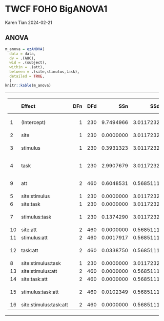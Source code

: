 TWCF FOHO BigANOVA1
================
Karen Tian
2024-02-21

## ANOVA

``` r
m_anova = ezANOVA(
  data = data,
  dv = .(AUC),
  wid = .(subject),
  within = .(att),
  between = .(site,stimulus,task),
  detailed = TRUE,
  )
knitr::kable(m_anova)
```

<table class="kable_wrapper">
<tbody>
<tr>
<td>
<table>
<thead>
<tr>
<th style="text-align:left;">
</th>
<th style="text-align:left;">
Effect
</th>
<th style="text-align:right;">
DFn
</th>
<th style="text-align:right;">
DFd
</th>
<th style="text-align:right;">
SSn
</th>
<th style="text-align:right;">
SSd
</th>
<th style="text-align:right;">
F
</th>
<th style="text-align:right;">
p
</th>
<th style="text-align:left;">
p\<.05
</th>
<th style="text-align:right;">
ges
</th>
</tr>
</thead>
<tbody>
<tr>
<td style="text-align:left;">
1
</td>
<td style="text-align:left;">
(Intercept)
</td>
<td style="text-align:right;">
1
</td>
<td style="text-align:right;">
230
</td>
<td style="text-align:right;">
9.7494966
</td>
<td style="text-align:right;">
3.0117232
</td>
<td style="text-align:right;">
744.5518955
</td>
<td style="text-align:right;">
0.0000000
</td>
<td style="text-align:left;">

- </td>
  <td style="text-align:right;">
  0.7314099
  </td>
  </tr>
  <tr>
  <td style="text-align:left;">
  2
  </td>
  <td style="text-align:left;">
  site
  </td>
  <td style="text-align:right;">
  1
  </td>
  <td style="text-align:right;">
  230
  </td>
  <td style="text-align:right;">
  0.0000000
  </td>
  <td style="text-align:right;">
  3.0117232
  </td>
  <td style="text-align:right;">
  0.0000000
  </td>
  <td style="text-align:right;">
  1.0000000
  </td>
  <td style="text-align:left;">
  </td>
  <td style="text-align:right;">
  0.0000000
  </td>
  </tr>
  <tr>
  <td style="text-align:left;">
  3
  </td>
  <td style="text-align:left;">
  stimulus
  </td>
  <td style="text-align:right;">
  1
  </td>
  <td style="text-align:right;">
  230
  </td>
  <td style="text-align:right;">
  0.3931323
  </td>
  <td style="text-align:right;">
  3.0117232
  </td>
  <td style="text-align:right;">
  30.0228201
  </td>
  <td style="text-align:right;">
  0.0000001
  </td>
  <td style="text-align:left;">

  - </td>
    <td style="text-align:right;">
    0.0989419
    </td>
    </tr>
    <tr>
    <td style="text-align:left;">
    4
    </td>
    <td style="text-align:left;">
    task
    </td>
    <td style="text-align:right;">
    1
    </td>
    <td style="text-align:right;">
    230
    </td>
    <td style="text-align:right;">
    2.9907679
    </td>
    <td style="text-align:right;">
    3.0117232
    </td>
    <td style="text-align:right;">
    228.3996808
    </td>
    <td style="text-align:right;">
    0.0000000
    </td>
    <td style="text-align:left;">

    - </td>
      <td style="text-align:right;">
      0.4551464
      </td>
      </tr>
      <tr>
      <td style="text-align:left;">
      9
      </td>
      <td style="text-align:left;">
      att
      </td>
      <td style="text-align:right;">
      2
      </td>
      <td style="text-align:right;">
      460
      </td>
      <td style="text-align:right;">
      0.6048531
      </td>
      <td style="text-align:right;">
      0.5685111
      </td>
      <td style="text-align:right;">
      244.7027009
      </td>
      <td style="text-align:right;">
      0.0000000
      </td>
      <td style="text-align:left;">

      - </td>
        <td style="text-align:right;">
        0.1445258
        </td>
        </tr>
        <tr>
        <td style="text-align:left;">
        5
        </td>
        <td style="text-align:left;">
        site:stimulus
        </td>
        <td style="text-align:right;">
        1
        </td>
        <td style="text-align:right;">
        230
        </td>
        <td style="text-align:right;">
        0.0000000
        </td>
        <td style="text-align:right;">
        3.0117232
        </td>
        <td style="text-align:right;">
        0.0000000
        </td>
        <td style="text-align:right;">
        1.0000000
        </td>
        <td style="text-align:left;">
        </td>
        <td style="text-align:right;">
        0.0000000
        </td>
        </tr>
        <tr>
        <td style="text-align:left;">
        6
        </td>
        <td style="text-align:left;">
        site:task
        </td>
        <td style="text-align:right;">
        1
        </td>
        <td style="text-align:right;">
        230
        </td>
        <td style="text-align:right;">
        0.0000000
        </td>
        <td style="text-align:right;">
        3.0117232
        </td>
        <td style="text-align:right;">
        0.0000000
        </td>
        <td style="text-align:right;">
        1.0000000
        </td>
        <td style="text-align:left;">
        </td>
        <td style="text-align:right;">
        0.0000000
        </td>
        </tr>
        <tr>
        <td style="text-align:left;">
        7
        </td>
        <td style="text-align:left;">
        stimulus:task
        </td>
        <td style="text-align:right;">
        1
        </td>
        <td style="text-align:right;">
        230
        </td>
        <td style="text-align:right;">
        0.1374290
        </td>
        <td style="text-align:right;">
        3.0117232
        </td>
        <td style="text-align:right;">
        10.4952110
        </td>
        <td style="text-align:right;">
        0.0013738
        </td>
        <td style="text-align:left;">

        - </td>
          <td style="text-align:right;">
          0.0369665
          </td>
          </tr>
          <tr>
          <td style="text-align:left;">
          10
          </td>
          <td style="text-align:left;">
          site:att
          </td>
          <td style="text-align:right;">
          2
          </td>
          <td style="text-align:right;">
          460
          </td>
          <td style="text-align:right;">
          0.0000000
          </td>
          <td style="text-align:right;">
          0.5685111
          </td>
          <td style="text-align:right;">
          0.0000000
          </td>
          <td style="text-align:right;">
          1.0000000
          </td>
          <td style="text-align:left;">
          </td>
          <td style="text-align:right;">
          0.0000000
          </td>
          </tr>
          <tr>
          <td style="text-align:left;">
          11
          </td>
          <td style="text-align:left;">
          stimulus:att
          </td>
          <td style="text-align:right;">
          2
          </td>
          <td style="text-align:right;">
          460
          </td>
          <td style="text-align:right;">
          0.0017917
          </td>
          <td style="text-align:right;">
          0.5685111
          </td>
          <td style="text-align:right;">
          0.7248773
          </td>
          <td style="text-align:right;">
          0.4849365
          </td>
          <td style="text-align:left;">
          </td>
          <td style="text-align:right;">
          0.0005002
          </td>
          </tr>
          <tr>
          <td style="text-align:left;">
          12
          </td>
          <td style="text-align:left;">
          task:att
          </td>
          <td style="text-align:right;">
          2
          </td>
          <td style="text-align:right;">
          460
          </td>
          <td style="text-align:right;">
          0.0338750
          </td>
          <td style="text-align:right;">
          0.5685111
          </td>
          <td style="text-align:right;">
          13.7046600
          </td>
          <td style="text-align:right;">
          0.0000017
          </td>
          <td style="text-align:left;">

          - </td>
            <td style="text-align:right;">
            0.0093730
            </td>
            </tr>
            <tr>
            <td style="text-align:left;">
            8
            </td>
            <td style="text-align:left;">
            site:stimulus:task
            </td>
            <td style="text-align:right;">
            1
            </td>
            <td style="text-align:right;">
            230
            </td>
            <td style="text-align:right;">
            0.0000000
            </td>
            <td style="text-align:right;">
            3.0117232
            </td>
            <td style="text-align:right;">
            0.0000000
            </td>
            <td style="text-align:right;">
            1.0000000
            </td>
            <td style="text-align:left;">
            </td>
            <td style="text-align:right;">
            0.0000000
            </td>
            </tr>
            <tr>
            <td style="text-align:left;">
            13
            </td>
            <td style="text-align:left;">
            site:stimulus:att
            </td>
            <td style="text-align:right;">
            2
            </td>
            <td style="text-align:right;">
            460
            </td>
            <td style="text-align:right;">
            0.0000000
            </td>
            <td style="text-align:right;">
            0.5685111
            </td>
            <td style="text-align:right;">
            0.0000000
            </td>
            <td style="text-align:right;">
            1.0000000
            </td>
            <td style="text-align:left;">
            </td>
            <td style="text-align:right;">
            0.0000000
            </td>
            </tr>
            <tr>
            <td style="text-align:left;">
            14
            </td>
            <td style="text-align:left;">
            site:task:att
            </td>
            <td style="text-align:right;">
            2
            </td>
            <td style="text-align:right;">
            460
            </td>
            <td style="text-align:right;">
            0.0000000
            </td>
            <td style="text-align:right;">
            0.5685111
            </td>
            <td style="text-align:right;">
            0.0000000
            </td>
            <td style="text-align:right;">
            1.0000000
            </td>
            <td style="text-align:left;">
            </td>
            <td style="text-align:right;">
            0.0000000
            </td>
            </tr>
            <tr>
            <td style="text-align:left;">
            15
            </td>
            <td style="text-align:left;">
            stimulus:task:att
            </td>
            <td style="text-align:right;">
            2
            </td>
            <td style="text-align:right;">
            460
            </td>
            <td style="text-align:right;">
            0.0102349
            </td>
            <td style="text-align:right;">
            0.5685111
            </td>
            <td style="text-align:right;">
            4.1406927
            </td>
            <td style="text-align:right;">
            0.0165088
            </td>
            <td style="text-align:left;">

            - </td>
              <td style="text-align:right;">
              0.0028506
              </td>
              </tr>
              <tr>
              <td style="text-align:left;">
              16
              </td>
              <td style="text-align:left;">
              site:stimulus:task:att
              </td>
              <td style="text-align:right;">
              2
              </td>
              <td style="text-align:right;">
              460
              </td>
              <td style="text-align:right;">
              0.0000000
              </td>
              <td style="text-align:right;">
              0.5685111
              </td>
              <td style="text-align:right;">
              0.0000000
              </td>
              <td style="text-align:right;">
              1.0000000
              </td>
              <td style="text-align:left;">
              </td>
              <td style="text-align:right;">
              0.0000000
              </td>
              </tr>
              </tbody>
              </table>

</td>
<td>
<table>
<thead>
<tr>
<th style="text-align:left;">
</th>
<th style="text-align:left;">
Effect
</th>
<th style="text-align:right;">
W
</th>
<th style="text-align:right;">
p
</th>
<th style="text-align:left;">
p\<.05
</th>
</tr>
</thead>
<tbody>
<tr>
<td style="text-align:left;">
9
</td>
<td style="text-align:left;">
att
</td>
<td style="text-align:right;">
0.8032191
</td>
<td style="text-align:right;">
0
</td>
<td style="text-align:left;">

- </td>
  </tr>
  <tr>
  <td style="text-align:left;">
  10
  </td>
  <td style="text-align:left;">
  site:att
  </td>
  <td style="text-align:right;">
  0.8032191
  </td>
  <td style="text-align:right;">
  0
  </td>
  <td style="text-align:left;">

  - </td>
    </tr>
    <tr>
    <td style="text-align:left;">
    11
    </td>
    <td style="text-align:left;">
    stimulus:att
    </td>
    <td style="text-align:right;">
    0.8032191
    </td>
    <td style="text-align:right;">
    0
    </td>
    <td style="text-align:left;">

    - </td>
      </tr>
      <tr>
      <td style="text-align:left;">
      12
      </td>
      <td style="text-align:left;">
      task:att
      </td>
      <td style="text-align:right;">
      0.8032191
      </td>
      <td style="text-align:right;">
      0
      </td>
      <td style="text-align:left;">

      - </td>
        </tr>
        <tr>
        <td style="text-align:left;">
        13
        </td>
        <td style="text-align:left;">
        site:stimulus:att
        </td>
        <td style="text-align:right;">
        0.8032191
        </td>
        <td style="text-align:right;">
        0
        </td>
        <td style="text-align:left;">

        - </td>
          </tr>
          <tr>
          <td style="text-align:left;">
          14
          </td>
          <td style="text-align:left;">
          site:task:att
          </td>
          <td style="text-align:right;">
          0.8032191
          </td>
          <td style="text-align:right;">
          0
          </td>
          <td style="text-align:left;">

          - </td>
            </tr>
            <tr>
            <td style="text-align:left;">
            15
            </td>
            <td style="text-align:left;">
            stimulus:task:att
            </td>
            <td style="text-align:right;">
            0.8032191
            </td>
            <td style="text-align:right;">
            0
            </td>
            <td style="text-align:left;">

            - </td>
              </tr>
              <tr>
              <td style="text-align:left;">
              16
              </td>
              <td style="text-align:left;">
              site:stimulus:task:att
              </td>
              <td style="text-align:right;">
              0.8032191
              </td>
              <td style="text-align:right;">
              0
              </td>
              <td style="text-align:left;">

              - </td>
                </tr>
                </tbody>
                </table>

</td>
<td>
<table>
<thead>
<tr>
<th style="text-align:left;">
</th>
<th style="text-align:left;">
Effect
</th>
<th style="text-align:right;">
GGe
</th>
<th style="text-align:right;">
p\[GG\]
</th>
<th style="text-align:left;">
p\[GG\]\<.05
</th>
<th style="text-align:right;">
HFe
</th>
<th style="text-align:right;">
p\[HF\]
</th>
<th style="text-align:left;">
p\[HF\]\<.05
</th>
</tr>
</thead>
<tbody>
<tr>
<td style="text-align:left;">
9
</td>
<td style="text-align:left;">
att
</td>
<td style="text-align:right;">
0.8355748
</td>
<td style="text-align:right;">
0.0000000
</td>
<td style="text-align:left;">

- </td>
  <td style="text-align:right;">
  0.8409703
  </td>
  <td style="text-align:right;">
  0.0000000
  </td>
  <td style="text-align:left;">

  - </td>
    </tr>
    <tr>
    <td style="text-align:left;">
    10
    </td>
    <td style="text-align:left;">
    site:att
    </td>
    <td style="text-align:right;">
    0.8355748
    </td>
    <td style="text-align:right;">
    1.0000000
    </td>
    <td style="text-align:left;">
    </td>
    <td style="text-align:right;">
    0.8409703
    </td>
    <td style="text-align:right;">
    1.0000000
    </td>
    <td style="text-align:left;">
    </td>
    </tr>
    <tr>
    <td style="text-align:left;">
    11
    </td>
    <td style="text-align:left;">
    stimulus:att
    </td>
    <td style="text-align:right;">
    0.8355748
    </td>
    <td style="text-align:right;">
    0.4617995
    </td>
    <td style="text-align:left;">
    </td>
    <td style="text-align:right;">
    0.8409703
    </td>
    <td style="text-align:right;">
    0.4626288
    </td>
    <td style="text-align:left;">
    </td>
    </tr>
    <tr>
    <td style="text-align:left;">
    12
    </td>
    <td style="text-align:left;">
    task:att
    </td>
    <td style="text-align:right;">
    0.8355748
    </td>
    <td style="text-align:right;">
    0.0000087
    </td>
    <td style="text-align:left;">

    - </td>
      <td style="text-align:right;">
      0.8409703
      </td>
      <td style="text-align:right;">
      0.0000083
      </td>
      <td style="text-align:left;">

      - </td>
        </tr>
        <tr>
        <td style="text-align:left;">
        13
        </td>
        <td style="text-align:left;">
        site:stimulus:att
        </td>
        <td style="text-align:right;">
        0.8355748
        </td>
        <td style="text-align:right;">
        1.0000000
        </td>
        <td style="text-align:left;">
        </td>
        <td style="text-align:right;">
        0.8409703
        </td>
        <td style="text-align:right;">
        1.0000000
        </td>
        <td style="text-align:left;">
        </td>
        </tr>
        <tr>
        <td style="text-align:left;">
        14
        </td>
        <td style="text-align:left;">
        site:task:att
        </td>
        <td style="text-align:right;">
        0.8355748
        </td>
        <td style="text-align:right;">
        1.0000000
        </td>
        <td style="text-align:left;">
        </td>
        <td style="text-align:right;">
        0.8409703
        </td>
        <td style="text-align:right;">
        1.0000000
        </td>
        <td style="text-align:left;">
        </td>
        </tr>
        <tr>
        <td style="text-align:left;">
        15
        </td>
        <td style="text-align:left;">
        stimulus:task:att
        </td>
        <td style="text-align:right;">
        0.8355748
        </td>
        <td style="text-align:right;">
        0.0226540
        </td>
        <td style="text-align:left;">

        - </td>
          <td style="text-align:right;">
          0.8409703
          </td>
          <td style="text-align:right;">
          0.0224198
          </td>
          <td style="text-align:left;">

          - </td>
            </tr>
            <tr>
            <td style="text-align:left;">
            16
            </td>
            <td style="text-align:left;">
            site:stimulus:task:att
            </td>
            <td style="text-align:right;">
            0.8355748
            </td>
            <td style="text-align:right;">
            1.0000000
            </td>
            <td style="text-align:left;">
            </td>
            <td style="text-align:right;">
            0.8409703
            </td>
            <td style="text-align:right;">
            1.0000000
            </td>
            <td style="text-align:left;">
            </td>
            </tr>
            </tbody>
            </table>

</td>
</tr>
</tbody>
</table>
